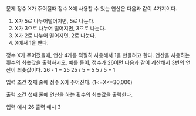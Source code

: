 문제
정수 X가 주어질때 정수 X에 사용할 수 있는 연산은 다음과 같이 4가지이다.

1. X가 5로 나누어떨어지면, 5로 나눈다.
2. X가 3으로 나누어 떨어지면, 3으로 나눈다.
3. X가 2로 나누어 떨어지면, 2로 나눈다.
4. X에서 1을 뺀다.

정수 X가 주어졌을때, 연산 4개를 적절히 사용해서 1을 만들려고 한다.
연산을 사용하는 횟수의 최솟값을 출력하시오.
예를 들어, 정수가 26이면 다음과 같이 계산해서 3번의 연산이 최솟값이다.
26 - 1 = 25
25 / 5 = 5
5 / 5 = 1

입력 조건
첫째 줄에 정수 X이 주어진다. (1<=X<=30,000)

출력 조건
첫째 줄에 연산을 하는 횟수의 최솟값을 출력한다.

입력 예시
26
출력 예시
3
